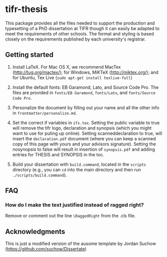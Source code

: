 # tifr-thesis

This package provides all the files needed to support the production and typesetting of a PhD dissertation at TIFR though it can easily be adapted to meet the requirements of other schools. The format and styling is based closely on the requirements published by each university's registrar.


## Getting started
1. Install LaTeX. For Mac OS X, we recommend MacTex (http://tug.org/mactex/); for Windows, MiKTeX (http://miktex.org/); and for Ubuntu, Tex Live (`sudo apt-get install texlive-full`)
2. Install the default fonts: EB Garamond, Lato, and Source Code Pro. The files are provided in `fonts/EB Garamond`, `fonts/Lato`, and `fonts/Source Code Pro`.
3. Personalize the document by filling out your name and all the other info in `frontmatter/personalize.md`.

4. Set the correct if variables in `ifs.tex`. Setting the public variable to true will remove the tifr logo, declaration and synopsis (which you might want to use for puting up online). Setting scanneddeclaration to true, will insert the `declaration.pdf` document (where you can keep a scanned copy of this page with yours and your advisors signature). Setting the nosynopsis to false will result in insertion of `synopsis.pdf` and adding entries for THESIS and SYNOPSIS in the toc. 

5. Build your dissertation with `build.command`, located in the `scripts` directory (e.g., you can `cd` into the main directory and then run `./scripts/build.command`).

## FAQ

### How do I make the text justified instead of ragged right?
Remove or comment out the line `\RaggedRight` from the .cls file.

## Acknowledgments

This is just a modified version of the ausome template by Jordan Suchow (https://github.com/suchow/Dissertate)


